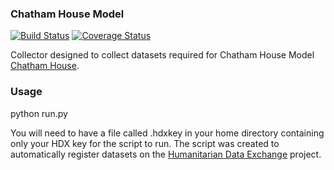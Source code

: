 ### Chatham House Model
[![Build Status](https://travis-ci.org/OCHA-DAP/hdxscraper-chathamhouse.svg?branch=master&ts=1)](https://travis-ci.org/OCHA-DAP/hdxscraper-chathamhouse) [![Coverage Status](https://coveralls.io/repos/github/OCHA-DAP/hdxscraper-chathamhouse/badge.svg?branch=master&ts=1)](https://coveralls.io/github/OCHA-DAP/hdxscraper-chathamhouse?branch=master)

Collector designed to collect datasets required for Chatham House Model [Chatham House](http://http://www.sciencedirect.com/science/article/pii/S2211467X16300396).

### Usage
python run.py

You will need to have a file called .hdxkey in your home directory containing only your HDX key for the script to run. The script was created to automatically register datasets on the [Humanitarian Data Exchange](http://data.humdata.org/) project.
